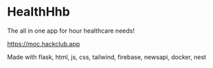 # HealthHhb

The all in one app for hour healthcare needs!

https://moc.hackclub.app

Made with flask, html, js, css, tailwind, firebase, newsapi, docker, nest
